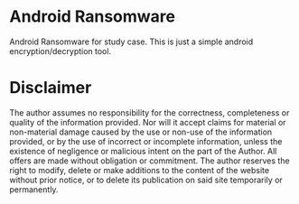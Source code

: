 # Android Ransomware
Android Ransomware for study case.
This is just a simple android encryption/decryption tool.

# Disclaimer
The author assumes no responsibility for the correctness, completeness or quality of the information provided. Nor will it accept claims for material or non-material damage caused by the use or non-use of the information provided, or by the use of incorrect or incomplete information, unless the existence of negligence or malicious intent on the part of the Author. All offers are made without obligation or commitment. The author reserves the right to modify, delete or make additions to the content of the website without prior notice, or to delete its publication on said site temporarily or permanently.
